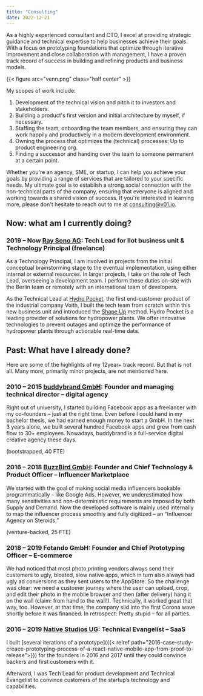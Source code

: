 ```yaml
---
title: "Consulting"
date: 2022-12-21
---
```


As a highly experienced consultant and CTO, I excel at providing strategic guidance and technical expertise to help businesses achieve their goals. With a focus on prototyping foundations that optimize through iterative improvement and close collaboration with management, I have a proven track record of success in building and refining products and business models.

{{< figure src="venn.png" class="half center" >}}

My scopes of work include:

1. Development of the technical vision and pitch it to investors and stakeholders.
1. Building a product's first version and initial architecture by myself, if necessary.
1. Staffing the team, onboarding the team members, and ensuring they can work happily and productively in a modern development environment.
1. Owning the process that optimizes the (technical) processes: Up to product engineering org.
1. Finding a successor and handing over the team to someone permanent at a certain point.

Whether you're an agency, SME, or startup, I can help you achieve your goals by providing a range of services that are tailored to your specific needs. My ultimate goal is to establish a strong social connection with the non-technical parts of the company, ensuring that everyone is aligned and working towards a shared vision of success. If you're interested in learning more, please don't hesitate to reach out to me at [consulting@v01.io][1].

## Now: what am I currently doing?

### 2019 – Now [Ray Sono AG][2]: Tech Lead for IIot business unit & Technology Principal (freelance)

As a Technology Principal, I am involved in projects from the initial conceptual brainstorming stage to the eventual implementation, using either internal or external resources. In larger projects, I take on the role of Tech Lead, overseeing a development team. I perform these duties on-site with the Berlin team or remotely with an international team of developers.

As the Technical Lead at [Hydro Pocket](https://hydropocket.com/), the first end-customer product of the industrial company Voith, I built the tech team from scratch within this new business unit and introduced the [Shape Up](https://basecamp.com/shapeup) method. Hydro Pocket is a leading provider of solutions for hydropower plants. We offer innovative technologies to prevent outages and optimize the performance of hydropower plants through actionable real-time data.

## Past: What have I already done?

Here are some of the highlights of my 12year+ track record. But that is not all. Many more, primarily minor projects, are not mentioned here.

### 2010 – 2015 [buddybrand GmbH][3]: Founder and managing technical director – digital agency

Right out of university, I started building Facebook apps as a freelancer with my co-founders – just at the right time. Even before I could hand in my bachelor thesis, we had earned enough money to start a GmbH. In the next 3 years alone, we built several hundred Facebook apps and grew from cash flow to 30+ employees. Nowadays, buddybrand is a full-service digital creative agency these days.

(bootstrapped, 40 FTE)

### 2016 – 2018 [BuzzBird GmbH][4]: Founder and Chief Technology & Product Officer – Influencer Marketplace

We started with the goal of making social media influencers bookable programmatically – like Google Ads. However, we underestimated how many sensitivities and non-deterministic requirements are imposed by both Supply and Demand. Now the developed software is mainly used internally to map the influencer process smoothly and fully digitized – an “Influencer Agency on Steroids.”

(venture-backed, 25 FTE)

### 2018 – 2019 Fotando GmbH: Founder and Chief Prototyping Officer – E-commerce

We had noticed that most photo printing vendors always send their customers to ugly, bloated, slow native apps, which in turn also always had ugly ad conversions as they sent users to the AppStore. So the challenge was clear: we need a customer journey where the user can upload, crop, and edit their photo in the mobile browser and then (after delivery) hang it on the wall (claim: from hand to the wall!). Technically, it worked great that way, too. However, at that time, the company slid into the first Corona wave shortly before it was financed. In retrospect: Pretty stupid – for all parties.

### 2016 – 2019 [Native Studios UG][5]: Technical Evangelist – SaaS

I built [several iterations of a prototype]({{< relref path="2016-case-study-creace-prototyping-process-of-a-react-native-mobile-app-from-proof-to-release">}}) for the founders in 2016 and 2017 until they could convince backers and first customers with it.

Afterward, I was Tech Lead for product development and Technical Evangelist to convince customers of the startup’s technology and capabilities.

[1]: mailto:consulting@v01.io
[2]: https://www.raysono.com/
[3]: https://buddybrand.com/
[4]: https://www.buzzbird.de/
[5]: https://www.native-studios.com/
